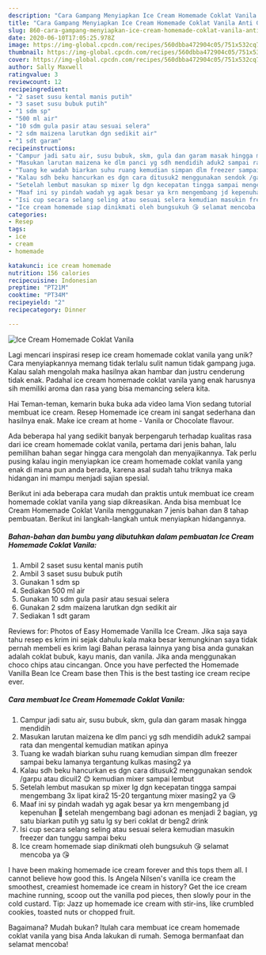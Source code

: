 ```yaml
---
description: "Cara Gampang Menyiapkan Ice Cream Homemade Coklat Vanila Anti Gagal"
title: "Cara Gampang Menyiapkan Ice Cream Homemade Coklat Vanila Anti Gagal"
slug: 860-cara-gampang-menyiapkan-ice-cream-homemade-coklat-vanila-anti-gagal
date: 2020-06-10T17:05:25.978Z
image: https://img-global.cpcdn.com/recipes/560dbba472904c05/751x532cq70/ice-cream-homemade-coklat-vanila-foto-resep-utama.jpg
thumbnail: https://img-global.cpcdn.com/recipes/560dbba472904c05/751x532cq70/ice-cream-homemade-coklat-vanila-foto-resep-utama.jpg
cover: https://img-global.cpcdn.com/recipes/560dbba472904c05/751x532cq70/ice-cream-homemade-coklat-vanila-foto-resep-utama.jpg
author: Sally Maxwell
ratingvalue: 3
reviewcount: 12
recipeingredient:
- "2 saset susu kental manis putih"
- "3 saset susu bubuk putih"
- "1 sdm sp"
- "500 ml air"
- "10 sdm gula pasir atau sesuai selera"
- "2 sdm maizena larutkan dgn sedikit air"
- "1 sdt garam"
recipeinstructions:
- "Campur jadi satu air, susu bubuk, skm, gula dan garam masak hingga mendidih"
- "Masukan larutan maizena ke dlm panci yg sdh mendidih aduk2 sampai rata dan mengental kemudian matikan apinya"
- "Tuang ke wadah biarkan suhu ruang kemudian simpan dlm freezer sampai beku lamanya tergantung kulkas masing2 ya"
- "Kalau sdh beku hancurkan es dgn cara ditusuk2 menggunakan sendok /garpu atau dicuil2 😊 kemudian mixer sampai lembut"
- "Setelah lembut masukan sp mixer lg dgn kecepatan tingga sampai mengembang 3x lipat kira2 15-20 tergantung mixer masing2 ya 😘"
- "Maaf ini sy pindah wadah yg agak besar ya krn mengembang jd kepenuhan 🙏 setelah mengembang bagi adonan es menjadi 2 bagian, yg satu biarkan putih yg satu lg sy beri coklat dr beng2 drink"
- "Isi cup secara selang seling atau sesuai selera kemudian masukin freezer dan tunggu sampai beku"
- "Ice cream homemade siap dinikmati oleh bungsukuh 😘 selamat mencoba ya 😘"
categories:
- Resep
tags:
- ice
- cream
- homemade

katakunci: ice cream homemade 
nutrition: 156 calories
recipecuisine: Indonesian
preptime: "PT21M"
cooktime: "PT34M"
recipeyield: "2"
recipecategory: Dinner

---
```



![Ice Cream Homemade Coklat Vanila](https://img-global.cpcdn.com/recipes/560dbba472904c05/751x532cq70/ice-cream-homemade-coklat-vanila-foto-resep-utama.jpg)

Lagi mencari inspirasi resep ice cream homemade coklat vanila yang unik? Cara menyiapkannya memang tidak terlalu sulit namun tidak gampang juga. Kalau salah mengolah maka hasilnya akan hambar dan justru cenderung tidak enak. Padahal ice cream homemade coklat vanila yang enak harusnya sih memiliki aroma dan rasa yang bisa memancing selera kita.

Hai Teman-teman, kemarin buka buka ada video lama Vion sedang tutorial membuat ice cream. Resep Homemade ice cream ini sangat sederhana dan hasilnya enak. Make ice cream at home - Vanila or Chocolate flavour.

Ada beberapa hal yang sedikit banyak berpengaruh terhadap kualitas rasa dari ice cream homemade coklat vanila, pertama dari jenis bahan, lalu pemilihan bahan segar hingga cara mengolah dan menyajikannya. Tak perlu pusing kalau ingin menyiapkan ice cream homemade coklat vanila yang enak di mana pun anda berada, karena asal sudah tahu triknya maka hidangan ini mampu menjadi sajian spesial.


Berikut ini ada beberapa cara mudah dan praktis untuk membuat ice cream homemade coklat vanila yang siap dikreasikan. Anda bisa membuat Ice Cream Homemade Coklat Vanila menggunakan 7 jenis bahan dan 8 tahap pembuatan. Berikut ini langkah-langkah untuk menyiapkan hidangannya.

<!--inarticleads1-->

##### Bahan-bahan dan bumbu yang dibutuhkan dalam pembuatan Ice Cream Homemade Coklat Vanila:

1. Ambil 2 saset susu kental manis putih
1. Ambil 3 saset susu bubuk putih
1. Gunakan 1 sdm sp
1. Sediakan 500 ml air
1. Gunakan 10 sdm gula pasir atau sesuai selera
1. Gunakan 2 sdm maizena larutkan dgn sedikit air
1. Sediakan 1 sdt garam


Reviews for: Photos of Easy Homemade Vanilla Ice Cream. Jika saja saya tahu resep es krim ini sejak dahulu kala maka besar kemungkinan saya tidak pernah membeli es krim lagi Bahan perasa lainnya yang bisa anda gunakan adalah coklat bubuk, kayu manis, dan vanila. Jika anda menggunakan choco chips atau cincangan. Once you have perfected the Homemade Vanilla Bean Ice Cream base then This is the best tasting ice cream recipe ever. 

<!--inarticleads2-->

##### Cara membuat Ice Cream Homemade Coklat Vanila:

1. Campur jadi satu air, susu bubuk, skm, gula dan garam masak hingga mendidih
1. Masukan larutan maizena ke dlm panci yg sdh mendidih aduk2 sampai rata dan mengental kemudian matikan apinya
1. Tuang ke wadah biarkan suhu ruang kemudian simpan dlm freezer sampai beku lamanya tergantung kulkas masing2 ya
1. Kalau sdh beku hancurkan es dgn cara ditusuk2 menggunakan sendok /garpu atau dicuil2 😊 kemudian mixer sampai lembut
1. Setelah lembut masukan sp mixer lg dgn kecepatan tingga sampai mengembang 3x lipat kira2 15-20 tergantung mixer masing2 ya 😘
1. Maaf ini sy pindah wadah yg agak besar ya krn mengembang jd kepenuhan 🙏 setelah mengembang bagi adonan es menjadi 2 bagian, yg satu biarkan putih yg satu lg sy beri coklat dr beng2 drink
1. Isi cup secara selang seling atau sesuai selera kemudian masukin freezer dan tunggu sampai beku
1. Ice cream homemade siap dinikmati oleh bungsukuh 😘 selamat mencoba ya 😘


I have been making homemade ice cream forever and this tops them all. I cannot believe how good this. Is Angela Nilsen&#39;s vanilla ice cream the smoothest, creamiest homemade ice cream in history? Get the ice cream machine running, scoop out the vanilla pod pieces, then slowly pour in the cold custard. Tip: Jazz up homemade ice cream with stir-ins, like crumbled cookies, toasted nuts or chopped fruit. 

Bagaimana? Mudah bukan? Itulah cara membuat ice cream homemade coklat vanila yang bisa Anda lakukan di rumah. Semoga bermanfaat dan selamat mencoba!
